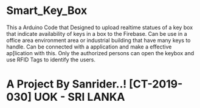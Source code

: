 # Smart_Key_Box

This a Arduino Code that Designed to upload realtime statues of a key box that indicate availability of keys in a box to the Firebase. Can be use in a office area environment area or industrial building that have many keys to handle. Can be connected with a application and make a effective ap[lication with this. Only the authorized persons can open the keybox and use RFID Tags to identify the users. 

# A Project By Sanrider..! [CT-2019-030] UOK - SRI LANKA
